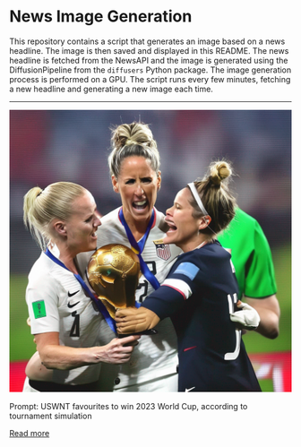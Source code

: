 # News Image Generation
This repository contains a script that generates an image based on a news headline. The image is then saved and displayed in this README.
The news headline is fetched from the NewsAPI and the image is generated using the DiffusionPipeline from the `diffusers` Python package. The image generation process is performed on a GPU.
The script runs every few minutes, fetching a new headline and generating a new image each time.

---

![Generated Image](image.png)

Prompt: USWNT favourites to win 2023 World Cup, according to tournament simulation

[Read more](https://theathletic.com/4694555/2023/07/17/uswnt-womens-world-cup-favourites/)